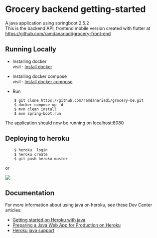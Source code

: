# Grocery backend getting-started

A java application using springboot 2.5.2  
This is the backend API, frontend mobile version created with flutter at https://github.com/ramdanariadi/grocery-front-end
## Running Locally

* Installing docker  
  visit : <a href="https://docs.docker.com/engine/install" target="_blank">Install docker</a>
* Installing docker compose  
  visit : <a href="https://docs.docker.com/compose/install" target="_blank">Install docker compose</a>

* Run
```
    $ git clone https://github.com/ramdanariadi/grocery-be.git
    $ docker-compose up -d
    $ mvn clean install  
    $ mvn spring-boot:run
```
The application should now be running on localhost:8080

## Deploying to heroku

```
    $ heroku  login
    $ heroku create
    $ git push heroku master
```
or

<a href="https://devcenter.heroku.com/articles/deploying-java" target="_blank"><img src="https://www.herokucdn.com/deploy/button.svg"></a>

## Documentation

For more information about using java on heroku, see these Dev Center articles:
* <a href="https://devcenter.heroku.com/articles/getting-started-with-java" target="_blank">Getting started on Heroku with java</a>
* <a href="https://devcenter.heroku.com/articles/preparing-a-java-web-app-for-production-on-heroku" target="_blank">Preparing a Java Web App for Production on Heroku</a>
* <a href="https://devcenter.heroku.com/articles/java-support" target="_blank">Heroku java support</a>
